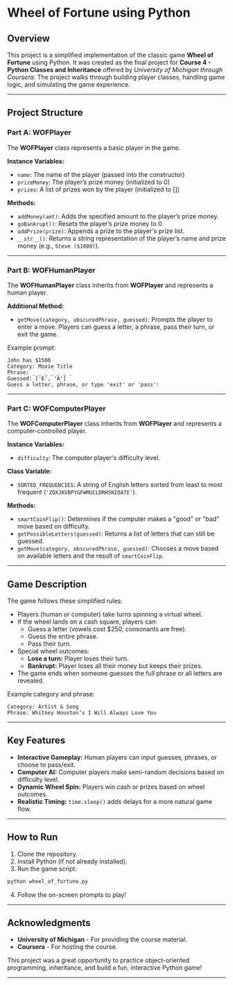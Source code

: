 # Wheel of Fortune using Python

## Overview
This project is a simplified implementation of the classic game **Wheel of Fortune** using Python. It was created as the final project for **Course 4 - Python Classes and Inheritance** offered by *University of Michigan through Coursera*. The project walks through building player classes, handling game logic, and simulating the game experience.

---

## Project Structure

### Part A: WOFPlayer
The **WOFPlayer** class represents a basic player in the game.

**Instance Variables:**
- `name`: The name of the player (passed into the constructor)
- `prizeMoney`: The player’s prize money (initialized to 0)
- `prizes`: A list of prizes won by the player (initialized to [])

**Methods:**
- `addMoney(amt)`: Adds the specified amount to the player’s prize money.
- `goBankrupt()`: Resets the player’s prize money to 0.
- `addPrize(prize)`: Appends a prize to the player's prize list.
- `__str__()`: Returns a string representation of the player’s name and prize money (e.g., `Steve ($1800)`).

---

### Part B: WOFHumanPlayer
The **WOFHumanPlayer** class inherits from **WOFPlayer** and represents a human player.

**Additional Method:**
- `getMove(category, obscuredPhrase, guessed)`: Prompts the player to enter a move. Players can guess a letter, a phrase, pass their turn, or exit the game.

Example prompt:
```
John has $1500
Category: Movie Title
Phrase: _ _ _ _ _ _ _
Guessed: ['E', 'A']
Guess a letter, phrase, or type 'exit' or 'pass':
```

---

### Part C: WOFComputerPlayer
The **WOFComputerPlayer** class inherits from **WOFPlayer** and represents a computer-controlled player.

**Instance Variables:**
- `difficulty`: The computer player's difficulty level.

**Class Variable:**
- `SORTED_FREQUENCIES`: A string of English letters sorted from least to most frequent (`'ZQXJKVBPYGFWMUCLDRHSNIOATE'`).

**Methods:**
- `smartCoinFlip()`: Determines if the computer makes a "good" or "bad" move based on difficulty.
- `getPossibleLetters(guessed)`: Returns a list of letters that can still be guessed.
- `getMove(category, obscuredPhrase, guessed)`: Chooses a move based on available letters and the result of `smartCoinFlip`.

---

## Game Description
The game follows these simplified rules:
- Players (human or computer) take turns spinning a virtual wheel.
- If the wheel lands on a cash square, players can:
    - Guess a letter (vowels cost $250, consonants are free).
    - Guess the entire phrase.
    - Pass their turn.
- Special wheel outcomes:
    - **Lose a turn:** Player loses their turn.
    - **Bankrupt:** Player loses all their money but keeps their prizes.
- The game ends when someone guesses the full phrase or all letters are revealed.

Example category and phrase:
```
Category: Artist & Song
Phrase: Whitney Houston’s I Will Always Love You
```

---

## Key Features
- **Interactive Gameplay:** Human players can input guesses, phrases, or choose to pass/exit.
- **Computer AI:** Computer players make semi-random decisions based on difficulty level.
- **Dynamic Wheel Spin:** Players win cash or prizes based on wheel outcomes.
- **Realistic Timing:** `time.sleep()` adds delays for a more natural game flow.

---

## How to Run
1. Clone the repository.
2. Install Python (if not already installed).
3. Run the game script:
```bash
python wheel_of_fortune.py
```
4. Follow the on-screen prompts to play!

---

## Acknowledgments
- **University of Michigan** - For providing the course material.
- **Coursera** - For hosting the course.

This project was a great opportunity to practice object-oriented programming, inheritance, and build a fun, interactive Python game!

---

